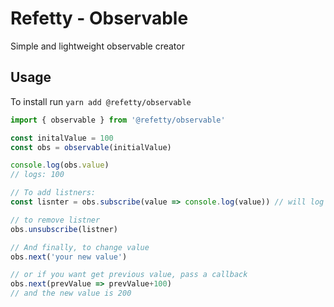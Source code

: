 # Refetty - Observable

Simple and lightweight observable creator

## Usage

To install run `yarn add @refetty/observable`

```js
import { observable } from '@refetty/observable'

const initalValue = 100
const obs = observable(initialValue)

console.log(obs.value)
// logs: 100

// To add listners:
const lisnter = obs.subscribe(value => console.log(value)) // will log new value on each change

// to remove listner
obs.unsubscribe(listner)

// And finally, to change value
obs.next('your new value')

// or if you want get previous value, pass a callback
obs.next(prevValue => prevValue+100)
// and the new value is 200

```
